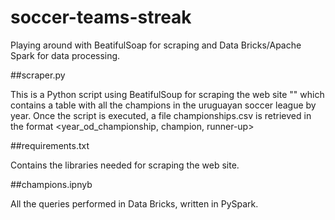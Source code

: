 # soccer-teams-streak
Playing around with BeatifulSoap for scraping and Data Bricks/Apache Spark for data processing.

##scraper.py

This is a Python script using BeatifulSoup for scraping the web site "" which contains a table with all the champions in the uruguayan soccer league by year. Once the script is executed, a file championships.csv is retrieved in the format <year_od_championship, champion, runner-up>

##requirements.txt

Contains the libraries needed for scraping the web site.

##champions.ipnyb 

All the queries performed in Data Bricks, written in PySpark.


